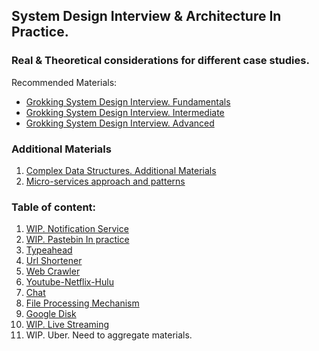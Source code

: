## System Design Interview & Architecture In Practice.
### Real & Theoretical considerations for different case studies.

Recommended Materials:  
* [Grokking System Design Interview. Fundamentals](https://www.designgurus.io/course/grokking-system-design-fundamentals)    
* [Grokking System Design Interview. Intermediate](https://www.designgurus.io/course/grokking-the-system-design-interview)    
* [Grokking System Design Interview. Advanced](https://www.designgurus.io/course/grokking-the-advanced-system-design-interview)    

### Additional Materials
1. [Complex Data Structures. Additional Materials](https://github.com/Glareone/Azure-Solution-and-Enterprise-Architecture-in-Depth/tree/main/complex-data-structures-in-depth)
2. [Micro-services approach and patterns](https://github.com/Glareone/Azure-Solution-and-Enterprise-Architecture-in-Depth/tree/main/microservices-approaches-patterns)

### Table of content:
1. [WIP. Notification Service](https://github.com/Glareone/Azure-Solution-and-Enterprise-Architecture-in-Depth/blob/main/System%20Design%20Interview%20%26%20Architecture%20in%20Practice/Notification_service.md)
2. [WIP. Pastebin In practice](https://github.com/Glareone/Azure-Solution-and-Enterprise-Architecture-in-Depth/blob/main/System%20Design%20Interview%20%26%20Architecture%20in%20Practice/Pastebin%20in%20practice.md)
3. [Typeahead](https://github.com/Glareone/Azure-Solution-and-Enterprise-Architecture-in-Depth/blob/main/System%20Design%20Interview%20%26%20Architecture%20in%20Practice/TypeAhead_Trie_Autocomplete.md)
4. [Url Shortener](https://github.com/Glareone/Azure-Solution-and-Enterprise-Architecture-in-Depth/blob/main/System%20Design%20Interview%20%26%20Architecture%20in%20Practice/Url%20Shortener.md)
5. [Web Crawler](https://github.com/Glareone/Azure-Solution-and-Enterprise-Architecture-in-Depth/blob/main/System%20Design%20Interview%20%26%20Architecture%20in%20Practice/Web%20Crawler.md)
6. [Youtube-Netflix-Hulu](https://github.com/Glareone/Azure-Solution-and-Enterprise-Architecture-in-Depth/blob/main/System%20Design%20Interview%20%26%20Architecture%20in%20Practice/Youtube-Netflix-Hulu.md)
7. [Chat](https://github.com/Glareone/Azure-Solution-and-Enterprise-Architecture-in-Depth/blob/main/System%20Design%20Interview%20%26%20Architecture%20in%20Practice/chat.md)
8. [File Processing Mechanism](https://github.com/Glareone/Azure-Solution-and-Enterprise-Architecture-in-Depth/blob/main/System%20Design%20Interview%20%26%20Architecture%20in%20Practice/file-processing.md)
9. [Google Disk](https://github.com/Glareone/Azure-Solution-and-Enterprise-Architecture-in-Depth/blob/main/System%20Design%20Interview%20%26%20Architecture%20in%20Practice/google-disk.md)
10. [WIP. Live Streaming](https://github.com/Glareone/Azure-Solution-and-Enterprise-Architecture-in-Depth/blob/main/System%20Design%20Interview%20%26%20Architecture%20in%20Practice/live-streaming.md)
11. WIP. Uber. Need to aggregate materials.


